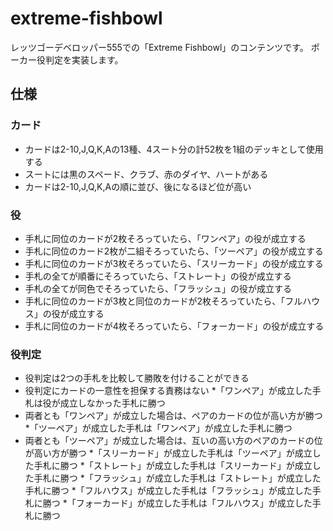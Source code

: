 # extreme-fishbowl

レッツゴーデベロッパー555での「Extreme Fishbowl」のコンテンツです。
ポーカー役判定を実装します。

## 仕様
### カード
* カードは2-10,J,Q,K,Aの13種、4スート分の計52枚を1組のデッキとして使用する
* スートには黒のスペード、クラブ、赤のダイヤ、ハートがある
* カードは2-10,J,Q,K,Aの順に並び、後になるほど位が高い

### 役
* 手札に同位のカードが2枚そろっていたら、「ワンペア」の役が成立する
* 手札に同位のカード2枚が二組そろっていたら、「ツーペア」の役が成立する
* 手札に同位のカードが3枚そろっていたら、「スリーカード」の役が成立する
* 手札の全てが順番にそろっていたら、「ストレート」の役が成立する
* 手札の全てが同色でそろっていたら、「フラッシュ」の役が成立する
* 手札に同位のカードが3枚と同位のカードが2枚そろっていたら、「フルハウス」の役が成立する
* 手札に同位のカードが4枚そろっていたら、「フォーカード」の役が成立する

### 役判定
* 役判定は2つの手札を比較して勝敗を付けることができる
* 役判定にカードの一意性を担保する責務はない
*「ワンペア」が成立した手札は役が成立しなかった手札に勝つ
* 両者とも「ワンペア」が成立した場合は、ペアのカードの位が高い方が勝つ
*「ツーペア」が成立した手札は「ワンペア」が成立した手札に勝つ
* 両者とも「ツーペア」が成立した場合は、互いの高い方のペアのカードの位が高い方が勝つ
*「スリーカード」が成立した手札は「ツーペア」が成立した手札に勝つ
*「ストレート」が成立した手札は「スリーカード」が成立した手札に勝つ
*「フラッシュ」が成立した手札は「ストレート」が成立した手札に勝つ
*「フルハウス」が成立した手札は「フラッシュ」が成立した手札に勝つ
*「フォーカード」が成立した手札は「フルハウス」が成立した手札に勝つ

